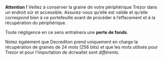 **Attention !** Veillez à conserver la graine de votre périphérique Trezor dans un
endroit sûr et accessible. Assurez-vous qu’elle est valide et qu’elle correspond
bien à ce portefeuille avant de procéder à l’effacement et à la récupération du périphérique.

Toute négligence en ce sens entraînera une **perte de fonds**.

Notez également que Decrediton prend uniquement en charge la récupération
de graines de 24 mots (256 bits) et que les mots utilisés pour Trezor et pour l’importation de dcrwallet sont *différents*.
